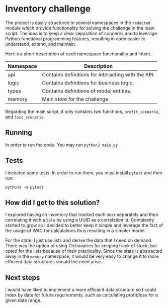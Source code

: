 # Inventory challenge

The project is easily structured in several namespaces in the `redacted` module which provide functionality for solving the challenge in the main script.
The idea is to keep a clear separation of concerns and to leverage Python functional programming features, resulting in code easier to understand, extend, and maintain.

Here's a short description of each namespace functionality and intent.


| Namespace | Description                                       |
|-----------|---------------------------------------------------|
| api       | Contains definitions for interacting with the API.|
| logic     | Contains definitions for business logic.          |
| types     | Contains definitions of model entities.           |
| memory    | Main store for the challenge.                     |



Regarding the main script, it only contains two functions, `profit_scenario`, and `loss_scenario`.


## Running

In order to run the code. You may run `python3 main.py`

## Tests

I included some tests. In order to run them, you must install `pytest` and then run:

`python3 -m pytest` 


## How did I get to this solution?
I explored having an inventory that tracked each `Unit` separately and then correlating it with a `Sale` by using a UUID as a correlation id.
Complexity started to grow so I decided to better keep it simple and leverage the fact of the usage of WAC for calculations thus resulting in a simpler model.

For the state, I just use lists and derive the data that I need on demand. There was the option of using Dictionaries for keeping track of stock, but opted for the lists because of their practicality.
Since the state is abstracted away in the `memory` namespace, it would be very easy to change it to more efficient data structures should the need arise.


## Next steps
I would have liked to implement a more efficient data structure so I could index by date for future requirements, such as calculating profit/loss for a given date range.

